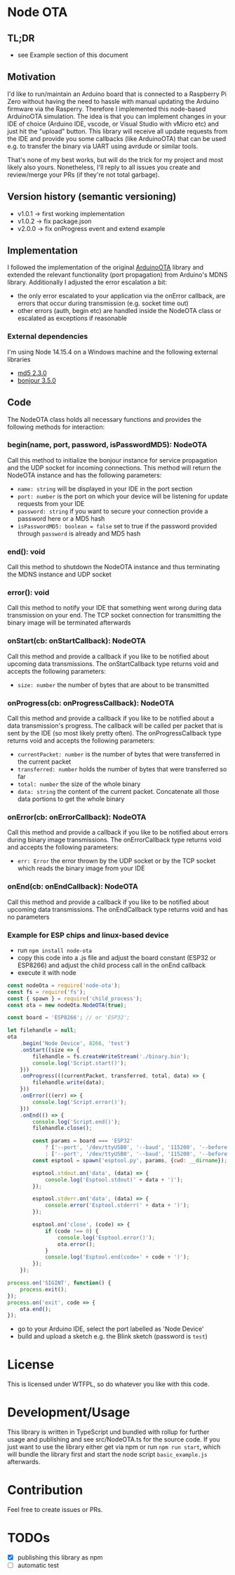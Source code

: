 # Node OTA
## TL;DR
- see Example section of this document

## Motivation
I'd like to run/maintain an Arduino board that is connected to a Raspberry Pi Zero without having the need
to hassle with manual updating the Arduino firmware via the Rasperry. Therefore I implemented this node-based ArduinoOTA
simulation. The idea is that you can implement changes in your IDE of choice (Arduino IDE, vscode, or Visual Studio with vMicro etc) 
and just hit the "upload" button. This library will receive all update requests from the IDE and provide you some callbacks
(like ArduinoOTA) that can be used e.g. to transfer the binary via UART using avrdude or similar tools. 

That's none of my best works, but will do the trick for my project and most likely also yours.
Nonetheless, I'll reply to all issues you create and review/merge your PRs (if they're not total garbage).

## Version history (semantic versioning)
- v1.0.1 -> first working implementation
- v1.0.2 -> fix package.json
- v2.0.0 -> fix onProgress event and extend example

## Implementation
I followed the implementation of the original [ArduinoOTA](https://github.com/esp8266/Arduino/blob/master/libraries/ArduinoOTA) library
and extended the relevant functionality (port propagation) from Arduino's MDNS library. Additionally I adjusted the
error escalation a bit:
- the only error escalated to your application via the onError callback, are errors that occur during transmission (e.g. socket time out)
- other errors (auth, begin etc) are handled inside the NodeOTA class or escalated as exceptions if reasonable

### External dependencies
I'm using Node 14.15.4 on a Windows machine and the following external libraries
- [md5 2.3.0](https://www.npmjs.com/package/md5)
- [bonjour 3.5.0](https://www.npmjs.com/package/bonjour)

## Code
The NodeOTA class holds all necessary functions and provides the following methods for interaction:

### begin(name, port, password, isPasswordMD5): NodeOTA
Call this method to initialize the bonjour instance for service propagation and the UDP socket for incoming connections.
This method will return the NodeOTA instance and has the following parameters:
- `name: string` will be displayed in your IDE in the port section
- `port: number` is the port on which your device will be listening for update requests from your IDE
- `password: string` if you want to secure your connection provide a password here or a MD5 hash
- `isPasswordMD5: boolean = false` set to true if the password provided through `password` is already and MD5 hash

### end(): void
Call this method to shutdown the NodeOTA instance and thus terminating the MDNS instance and UDP socket

### error(): void
Call this method to notify your IDE that something went wrong during data transmission on your end. The TCP socket connection
for transmitting the binary image will be terminated afterwards

### onStart(cb: onStartCallback): NodeOTA
Call this method and provide a callback if you like to be notified about upcoming data transmissions. The onStartCallback
type returns void and accepts the following parameters:
- `size: number` the number of bytes that are about to be transmitted

### onProgress(cb: onProgressCallback): NodeOTA
Call this method and provide a callback if you like to be notified about a data transmission's progress. The callback
will be called per packet that is sent by the IDE (so most likely pretty often). The onProgressCallback type returns void
and accepts the following parameters:
- `currentPacket: number` is the number of bytes that were transferred in the current packet
- `transferred: number` holds the number of bytes that were transferred so far
- `total: number` the size of the whole binary
- `data: string` the content of the current packet. Concatenate all those data portions to get the whole binary

### onError(cb: onErrorCallback): NodeOTA
Call this method and provide a callback if you like to be notified about errors during binary image transmissions. The 
onErrorCallback type returns void and accepts the following parameters:
- `err: Error` the error thrown by the UDP socket or by the TCP socket which reads the binary image from your IDE

### onEnd(cb: onEndCallback): NodeOTA
Call this method and provide a callback if you like to be notified about upcoming data transmissions. The onEndCallback
type returns void and has no parameters

### Example for ESP chips and linux-based device
- run `npm install node-ota` 
- copy this code into a .js file and adjust the board constant (ESP32 or ESP8266) and adjust the child process call in the onEnd callback
- execute it with node
```js
const nodeOta = require('node-ota');
const fs = require('fs');
const { spawn } = require('child_process');
const ota = new nodeOta.NodeOTA(true);

const board = 'ESP8266'; // or 'ESP32';

let filehandle = null;
ota
    .begin('Node Device', 8266, 'test')
    .onStart((size => {
        filehandle = fs.createWriteStream('./binary.bin');
        console.log('Script.start()');
    }))
    .onProgress(((currentPacket, transferred, total, data) => {
        filehandle.write(data);
    }))
    .onError(((err) => {
        console.log('Script.error()');
    }))
    .onEnd(() => {
        console.log('Script.end()');
        filehandle.close();

        const params = board === 'ESP32'
            ? ['--port', '/dev/ttyUSB0', '--baud', '115200', '--before', 'default_reset', '--after', 'hard_reset', 'write_flash', '0x10000', 'binary.bin']
            : ['--port', '/dev/ttyUSB0', '--baud', '115200', '--before', 'default_reset', '--after', 'hard_reset', 'write_flash', '0x0', 'binary.bin']
        const esptool = spawn('esptool.py', params, {cwd: __dirname});

        esptool.stdout.on('data', (data) => {
            console.log('Esptool.stdout(' + data + ')');
        });

        esptool.stderr.on('data', (data) => {
            console.error('Esptool.stderr(' + data + ')');
        });

        esptool.on('close', (code) => {
            if (code !== 0) {
                console.log('Esptool.error()');
                ota.error();
            }
            console.log('Esptool.end(code=' + code + ')');
        });
    });

process.on('SIGINT', function() {
    process.exit();
});
process.on('exit', code => {
    ota.end();
});
```
- go to your Arduino IDE, select the port labelled as 'Node Device'
- build and upload a sketch e.g. the Blink sketch (password is `test`)

# License
This is licensed under WTFPL, so do whatever you like with this code.

# Development/Usage
This library is written in TypeScript und bundled with rollup for further usage and publishing and see src/NodeOTA.ts for
the source code. If you just want to use the library either get via npm or run `npm run start`, which will bundle the
library first and start the node script `basic_example.js` afterwards.

# Contribution
Feel free to create issues or PRs.

# TODOs
- [x] publishing this library as npm
- [ ] automatic test